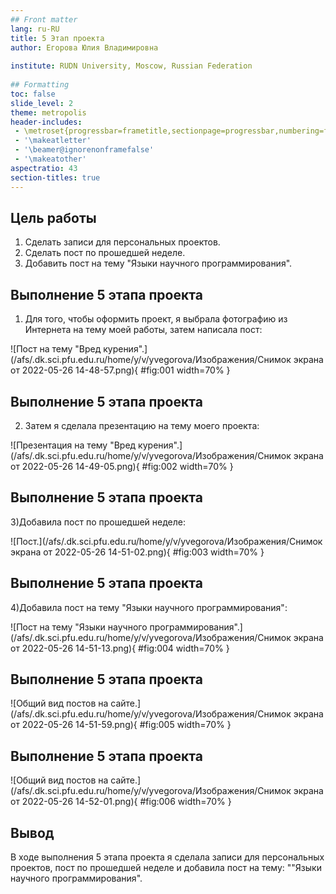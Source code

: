 ```yaml
---
## Front matter
lang: ru-RU
title: 5 Этап проекта 
author: Егорова Юлия Владимировна
	
institute: RUDN University, Moscow, Russian Federation
	
## Formatting
toc: false
slide_level: 2
theme: metropolis
header-includes: 
 - \metroset{progressbar=frametitle,sectionpage=progressbar,numbering=fraction}
 - '\makeatletter'
 - '\beamer@ignorenonframefalse'
 - '\makeatother'
aspectratio: 43
section-titles: true
---
```


## Цель работы

1. Сделать записи для персональных проектов.
2. Сделать пост по прошедшей неделе.
3. Добавить пост на тему "Языки научного программирования".

## Выполнение 5 этапа проекта

1) Для того, чтобы оформить проект, я выбрала фотографию из Интернета на тему моей работы, затем написала пост:

![Пост на тему "Вред курения".](/afs/.dk.sci.pfu.edu.ru/home/y/v/yvegorova/Изображения/Снимок экрана от 2022-05-26 14-48-57.png){ #fig:001 width=70% }

## Выполнение 5 этапа проекта

2) Затем я сделала презентацию на тему моего проекта:

![Презентация на тему "Вред курения".](/afs/.dk.sci.pfu.edu.ru/home/y/v/yvegorova/Изображения/Снимок экрана от 2022-05-26 14-49-05.png){ #fig:002 width=70% }

## Выполнение 5 этапа проекта

3)Добавила пост по прошедшей неделе:
 
![Пост.](/afs/.dk.sci.pfu.edu.ru/home/y/v/yvegorova/Изображения/Снимок экрана от 2022-05-26 14-51-02.png){ #fig:003 width=70% }

## Выполнение 5 этапа проекта

4)Добавила пост на тему "Языки научного программирования":

![Пост на тему "Языки научного программирования".](/afs/.dk.sci.pfu.edu.ru/home/y/v/yvegorova/Изображения/Снимок экрана от 2022-05-26 14-51-13.png){ #fig:004 width=70% }

## Выполнение 5 этапа проекта

![Общий вид постов на сайте.](/afs/.dk.sci.pfu.edu.ru/home/y/v/yvegorova/Изображения/Снимок экрана от 2022-05-26 14-51-59.png){ #fig:005 width=70% }

## Выполнение 5 этапа проекта

![Общий вид постов на сайте.](/afs/.dk.sci.pfu.edu.ru/home/y/v/yvegorova/Изображения/Снимок экрана от 2022-05-26 14-52-01.png){ #fig:006 width=70% }

## Вывод

В ходе выполнения 5 этапа проекта я сделала записи для персональных проектов, пост по прошедшей неделе и добавила пост на тему: ""Языки научного программирования".

